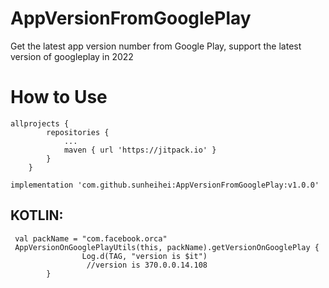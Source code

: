 # AppVersionFromGooglePlay

Get the latest app version number from Google Play, support the latest version of googleplay in 2022

# How to Use

```
allprojects {
		repositories {
			...
			maven { url 'https://jitpack.io' }
		}
	}
```

```
implementation 'com.github.sunheihei:AppVersionFromGooglePlay:v1.0.0'
```

## KOTLIN:

```
 val packName = "com.facebook.orca"
 AppVersionOnGooglePlayUtils(this, packName).getVersionOnGooglePlay {
                Log.d(TAG, "version is $it")
                 //version is 370.0.0.14.108
        }
```
